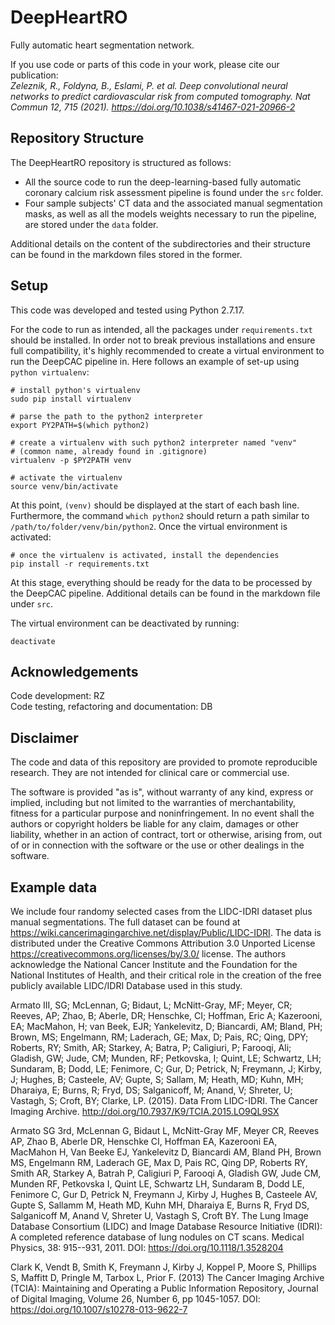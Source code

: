 # DeepHeartRO

Fully automatic heart segmentation network.

If you use code or parts of this code in your work, please cite our 
publication:  
*Zeleznik, R., Foldyna, B., Eslami, P. et al. Deep convolutional neural 
networks to predict cardiovascular risk from computed tomography.
Nat Commun 12, 715 (2021). https://doi.org/10.1038/s41467-021-20966-2*



## Repository Structure

The DeepHeartRO repository is structured as follows:

* All the source code to run the deep-learning-based fully automatic coronary calcium risk assessment pipeline is found under the `src` folder.
* Four sample subjects' CT data and the associated manual segmentation masks, as well as all the models weights necessary to run the pipeline, are stored under the `data` folder.

Additional details on the content of the subdirectories and their structure can be found in the markdown files stored in the former.

## Setup

This code was developed and tested using Python 2.7.17.

For the code to run as intended, all the packages under `requirements.txt` should be installed. In order not to break previous installations and ensure full compatibility, it's highly recommended to create a virtual environment to run the DeepCAC pipeline in. Here follows an example of set-up using `python virtualenv`:

```
# install python's virtualenv
sudo pip install virtualenv

# parse the path to the python2 interpreter
export PY2PATH=$(which python2)

# create a virtualenv with such python2 interpreter named "venv"
# (common name, already found in .gitignore)
virtualenv -p $PY2PATH venv 

# activate the virtualenv
source venv/bin/activate
```

At this point, `(venv)` should be displayed at the start of each bash line. Furthermore, the command `which python2` should return a path similar to `/path/to/folder/venv/bin/python2`. Once the virtual environment is activated:

```
# once the virtualenv is activated, install the dependencies
pip install -r requirements.txt
```

At this stage, everything should be ready for the data to be processed by the DeepCAC pipeline. Additional details can be found in the markdown file under `src`.

The virtual environment can be deactivated by running:

```
deactivate
```

## Acknowledgements

Code development: RZ <br>
Code testing, refactoring and documentation: DB

## Disclaimer

The code and data of this repository are provided to promote reproducible 
research. They are not intended for clinical care or commercial use.

The software is provided "as is", without warranty of any kind, express or 
implied, including but not limited to the warranties of merchantability, 
fitness for a particular purpose and noninfringement. In no event shall the 
authors or copyright holders be liable for any claim, damages or other 
liability, whether in an action of contract, tort or otherwise, arising 
from, out of or in connection with the software or the use or other 
dealings in the software.

## Example data

We include four randomy selected cases from the LIDC-IDRI dataset plus manual segmentations. The full dataset 
can be found at https://wiki.cancerimagingarchive.net/display/Public/LIDC-IDRI. The data is distributed under the Creative Commons Attribution 3.0 Unported License
https://creativecommons.org/licenses/by/3.0/
license.
The authors acknowledge the National Cancer Institute and the Foundation for the National Institutes of Health, and their critical role in the creation of the free publicly available LIDC/IDRI Database used in this study.

Armato III, SG; McLennan, G; Bidaut, L; McNitt-Gray, MF; Meyer, CR; Reeves, AP; Zhao, B; Aberle, DR; Henschke, CI; Hoffman, Eric A; Kazerooni, EA; MacMahon, H; van Beek, EJR; Yankelevitz, D; Biancardi, AM; Bland, PH; Brown, MS; Engelmann, RM; Laderach, GE; Max, D; Pais, RC; Qing, DPY; Roberts, RY; Smith, AR; Starkey, A; Batra, P; Caligiuri, P; Farooqi, Ali; Gladish, GW; Jude, CM; Munden, RF; Petkovska, I; Quint, LE; Schwartz, LH; Sundaram, B; Dodd, LE; Fenimore, C; Gur, D; Petrick, N; Freymann, J; Kirby, J; Hughes, B; Casteele, AV; Gupte, S; Sallam, M; Heath, MD; Kuhn, MH; Dharaiya, E; Burns, R; Fryd, DS; Salganicoff, M; Anand, V; Shreter, U; Vastagh, S; Croft, BY; Clarke, LP. (2015). Data From LIDC-IDRI. The Cancer Imaging Archive. http://doi.org/10.7937/K9/TCIA.2015.LO9QL9SX 
 
Armato SG 3rd, McLennan G, Bidaut L, McNitt-Gray MF, Meyer CR, Reeves AP, Zhao B, Aberle DR, Henschke CI, Hoffman EA, Kazerooni EA, MacMahon H, Van Beeke EJ, Yankelevitz D, Biancardi AM, Bland PH, Brown MS, Engelmann RM, Laderach GE, Max D, Pais RC, Qing DP, Roberts RY, Smith AR, Starkey A, Batrah P, Caligiuri P, Farooqi A, Gladish GW, Jude CM, Munden RF, Petkovska I, Quint LE, Schwartz LH, Sundaram B, Dodd LE, Fenimore C, Gur D, Petrick N, Freymann J, Kirby J, Hughes B, Casteele AV, Gupte S, Sallamm M, Heath MD, Kuhn MH, Dharaiya E, Burns R, Fryd DS, Salganicoff M, Anand V, Shreter U, Vastagh S, Croft BY.  The Lung Image Database Consortium (LIDC) and Image Database Resource Initiative (IDRI): A completed reference database of lung nodules on CT scans. Medical Physics, 38: 915--931, 2011. DOI: https://doi.org/10.1118/1.3528204

Clark K, Vendt B, Smith K, Freymann J, Kirby J, Koppel P, Moore S, Phillips S, Maffitt D, Pringle M, Tarbox L, Prior F. (2013) The Cancer Imaging Archive (TCIA): Maintaining and Operating a Public Information Repository, Journal of Digital Imaging, Volume 26, Number 6, pp 1045-1057. DOI: https://doi.org/10.1007/s10278-013-9622-7

